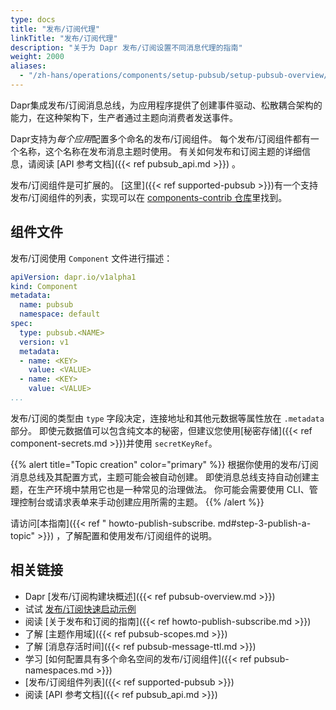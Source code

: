 ```yaml
---
type: docs
title: "发布/订阅代理"
linkTitle: "发布/订阅代理"
description: "关于为 Dapr 发布/订阅设置不同消息代理的指南"
weight: 2000
aliases:
  - "/zh-hans/operations/components/setup-pubsub/setup-pubsub-overview/"
---
```


Dapr集成发布/订阅消息总线，为应用程序提供了创建事件驱动、松散耦合架构的能力，在这种架构下，生产者通过主题向消费者发送事件。

Dapr支持为*每个应用*配置多个命名的发布/订阅组件。 每个发布/订阅组件都有一个名称，这个名称在发布消息主题时使用。 有关如何发布和订阅主题的详细信息，请阅读 [API 参考文档]({{< ref pubsub_api.md >}}) 。

发布/订阅组件是可扩展的。 [这里]({{< ref supported-pubsub >}})有一个支持发布/订阅组件的列表，实现可以在 [components-contrib 仓库](https://github.com/dapr/components-contrib)里找到。

## 组件文件

发布/订阅使用 `Component` 文件进行描述：

```yaml
apiVersion: dapr.io/v1alpha1
kind: Component
metadata:
  name: pubsub
  namespace: default
spec:
  type: pubsub.<NAME>
  version: v1
  metadata:
  - name: <KEY>
    value: <VALUE>
  - name: <KEY>
    value: <VALUE>
...
```

发布/订阅的类型由 `type` 字段决定，连接地址和其他元数据等属性放在 `.metadata` 部分。 即使元数据值可以包含纯文本的秘密，但建议您使用[秘密存储]({{< ref component-secrets.md >}})并使用 `secretKeyRef`。

{{% alert title="Topic creation" color="primary" %}}
根据你使用的发布/订阅消息总线及其配置方式，主题可能会被自动创建。 即使消息总线支持自动创建主题，在生产环境中禁用它也是一种常见的治理做法。 你可能会需要使用 CLI、管理控制台或请求表单来手动创建应用所需的主题。
{{% /alert %}}

请访问[本指南]({{< ref " howto-publish-subscribe. md#step-3-publish-a-topic" >}}) ，了解配置和使用发布/订阅组件的说明。

## 相关链接

- Dapr [发布/订阅构建块概述]({{< ref pubsub-overview.md >}})
- 试试 [发布/订阅快速启动示例](https://github.com/dapr/quickstarts/tree/master/pub_sub)
- 阅读 [关于发布和订阅的指南]({{< ref howto-publish-subscribe.md >}})
- 了解 [主题作用域]({{< ref pubsub-scopes.md >}})
- 了解 [消息存活时间]({{< ref pubsub-message-ttl.md >}})
- 学习 [如何配置具有多个命名空间的发布/订阅组件]({{< ref pubsub-namespaces.md >}})
- [发布/订阅组件列表]({{< ref supported-pubsub >}})
- 阅读 [API 参考文档]({{< ref pubsub_api.md >}})
